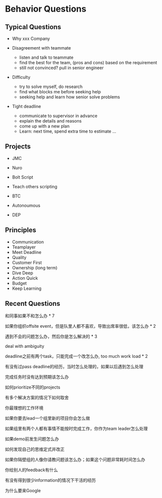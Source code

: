 # Behavior Questions




## Typical Questions

* Why xxx Company

* Disagreement with teammate
  - listen and talk to teammate
  - find the best for the team, (pros and cons) based on the requirement
  - still not convinced? pull in senior engineer

* Difficulty
  - try to solve myself, do research
  - find what blocks me before seeking help
  - seeking help and learn how senior solve problems

* Tight deadline
  - communicate to supervisor in advance
  - explain the details and reasons
  - come up with a new plan
  - Learn:  next time, spend extra time to estimate ...


## Projects

* JMC 

* Nuro

* Bolt Script

* Teach others scripting

* BTC

* Autonoumous

* DEP


## Principles

* Communication
* Teamplayer
* Meet Deadline
* Quality
* Customer First
* Ownership (long term)
* Dive Deep
* Action Quick
* Budget
* Keep Learning


## Recent Questions
和同事如果不和怎么办 * 7

如果你组织offsite event，但是队里人都不喜欢，导致出席率很低，该怎么办 * 2

遇到不会的问题怎么办，然后你是怎么解决的 * 3

deal with ambiguity

deadline之前有两个task，只能完成一个改怎么办, too much work load * 2

有没有过pass deadline的经历，当时怎么处理的，如果以后遇到怎么处理

完成任务时没有达到预期该怎么办

如何prioritize不同的projects

有多个解决方案的情况下如何取舍

你最理想的工作环境

如果你要去lead一个组里新的项目你会怎么做

如果组里有两个人都有事情不能按时完成工作，你作为team leader怎么处理

如果demo前发生问题怎么办

如何发现自己的思维定式并改正

如果你隔壁组的人像你请教问题该怎么办；如果这个问题非常耗时间怎么办

你给别人的feedback有什么

有没有得到很少information的情况下干活的经历

为什么要来Google